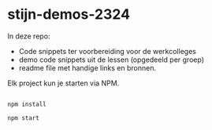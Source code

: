 # stijn-demos-2324

In deze repo:
- Code snippets ter voorbereiding voor de werkcolleges
- demo code snippets uit de lessen (opgedeeld per groep)
- readme file met handige links en bronnen. 

Elk project kun je starten via NPM. 

```CLI

npm install

npm start

```

